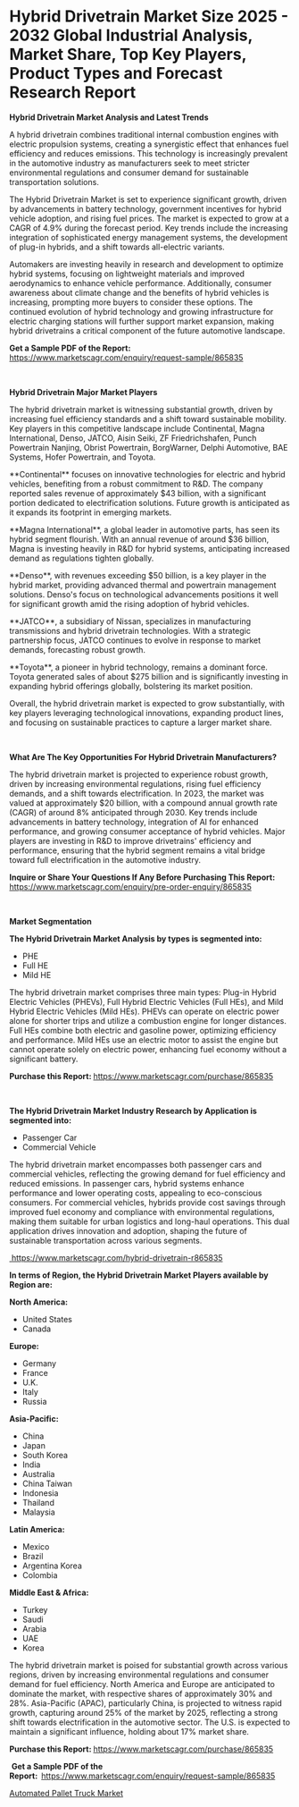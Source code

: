 <p><h1>Hybrid Drivetrain Market Size 2025 - 2032 Global Industrial Analysis, Market Share, Top Key Players, Product Types and Forecast Research Report</h1></p><p><strong>Hybrid Drivetrain Market Analysis and Latest Trends</strong></p>
<p><p>A hybrid drivetrain combines traditional internal combustion engines with electric propulsion systems, creating a synergistic effect that enhances fuel efficiency and reduces emissions. This technology is increasingly prevalent in the automotive industry as manufacturers seek to meet stricter environmental regulations and consumer demand for sustainable transportation solutions. </p><p>The Hybrid Drivetrain Market is set to experience significant growth, driven by advancements in battery technology, government incentives for hybrid vehicle adoption, and rising fuel prices. The market is expected to grow at a CAGR of 4.9% during the forecast period. Key trends include the increasing integration of sophisticated energy management systems, the development of plug-in hybrids, and a shift towards all-electric variants. </p><p>Automakers are investing heavily in research and development to optimize hybrid systems, focusing on lightweight materials and improved aerodynamics to enhance vehicle performance. Additionally, consumer awareness about climate change and the benefits of hybrid vehicles is increasing, prompting more buyers to consider these options. The continued evolution of hybrid technology and growing infrastructure for electric charging stations will further support market expansion, making hybrid drivetrains a critical component of the future automotive landscape.</p></p>
<p><strong>Get a Sample PDF of the Report:&nbsp;</strong> <a href="https://www.marketscagr.com/enquiry/request-sample/865835?utm_campaign=1950&utm_medium=2&utm_source=Github&utm_content=ia&utm_term=30032025&utm_id=hybrid-drivetrain">https://www.marketscagr.com/enquiry/request-sample/865835</a></p>
<p>&nbsp;</p>
<p><strong>Hybrid Drivetrain Major Market Players</strong></p>
<p><p>The hybrid drivetrain market is witnessing substantial growth, driven by increasing fuel efficiency standards and a shift toward sustainable mobility. Key players in this competitive landscape include Continental, Magna International, Denso, JATCO, Aisin Seiki, ZF Friedrichshafen, Punch Powertrain Nanjing, Obrist Powertrain, BorgWarner, Delphi Automotive, BAE Systems, Hofer Powertrain, and Toyota.</p><p>**Continental** focuses on innovative technologies for electric and hybrid vehicles, benefiting from a robust commitment to R&D. The company reported sales revenue of approximately $43 billion, with a significant portion dedicated to electrification solutions. Future growth is anticipated as it expands its footprint in emerging markets.</p><p>**Magna International**, a global leader in automotive parts, has seen its hybrid segment flourish. With an annual revenue of around $36 billion, Magna is investing heavily in R&D for hybrid systems, anticipating increased demand as regulations tighten globally.</p><p>**Denso**, with revenues exceeding $50 billion, is a key player in the hybrid market, providing advanced thermal and powertrain management solutions. Denso's focus on technological advancements positions it well for significant growth amid the rising adoption of hybrid vehicles.</p><p>**JATCO**, a subsidiary of Nissan, specializes in manufacturing transmissions and hybrid drivetrain technologies. With a strategic partnership focus, JATCO continues to evolve in response to market demands, forecasting robust growth.</p><p>**Toyota**, a pioneer in hybrid technology, remains a dominant force. Toyota generated sales of about $275 billion and is significantly investing in expanding hybrid offerings globally, bolstering its market position.</p><p>Overall, the hybrid drivetrain market is expected to grow substantially, with key players leveraging technological innovations, expanding product lines, and focusing on sustainable practices to capture a larger market share.</p></p>
<p>&nbsp;</p>
<p><strong>What Are The Key Opportunities For Hybrid Drivetrain Manufacturers?</strong></p>
<p><p>The hybrid drivetrain market is projected to experience robust growth, driven by increasing environmental regulations, rising fuel efficiency demands, and a shift towards electrification. In 2023, the market was valued at approximately $20 billion, with a compound annual growth rate (CAGR) of around 8% anticipated through 2030. Key trends include advancements in battery technology, integration of AI for enhanced performance, and growing consumer acceptance of hybrid vehicles. Major players are investing in R&D to improve drivetrains' efficiency and performance, ensuring that the hybrid segment remains a vital bridge toward full electrification in the automotive industry.</p></p>
<p><strong>Inquire or Share Your Questions If Any Before Purchasing This Report:</strong> <a href="https://www.marketscagr.com/enquiry/pre-order-enquiry/865835?utm_campaign=1950&utm_medium=2&utm_source=Github&utm_content=ia&utm_term=30032025&utm_id=hybrid-drivetrain">https://www.marketscagr.com/enquiry/pre-order-enquiry/865835</a></p>
<p>&nbsp;</p>
<p><strong>Market Segmentation</strong></p>
<p><strong>The Hybrid Drivetrain Market Analysis by types is segmented into:</strong></p>
<p><ul><li>PHE</li><li>Full HE</li><li>Mild HE</li></ul></p>
<p><p>The hybrid drivetrain market comprises three main types: Plug-in Hybrid Electric Vehicles (PHEVs), Full Hybrid Electric Vehicles (Full HEs), and Mild Hybrid Electric Vehicles (Mild HEs). PHEVs can operate on electric power alone for shorter trips and utilize a combustion engine for longer distances. Full HEs combine both electric and gasoline power, optimizing efficiency and performance. Mild HEs use an electric motor to assist the engine but cannot operate solely on electric power, enhancing fuel economy without a significant battery.</p></p>
<p><strong>Purchase this Report:&nbsp;</strong><a href="https://www.marketscagr.com/purchase/865835?utm_campaign=1950&utm_medium=2&utm_source=Github&utm_content=ia&utm_term=30032025&utm_id=hybrid-drivetrain">https://www.marketscagr.com/purchase/865835</a></p>
<p>&nbsp;</p>
<p><strong>The Hybrid Drivetrain Market Industry Research by Application is segmented into:</strong></p>
<p><ul><li>Passenger Car</li><li>Commercial Vehicle</li></ul></p>
<p><p>The hybrid drivetrain market encompasses both passenger cars and commercial vehicles, reflecting the growing demand for fuel efficiency and reduced emissions. In passenger cars, hybrid systems enhance performance and lower operating costs, appealing to eco-conscious consumers. For commercial vehicles, hybrids provide cost savings through improved fuel economy and compliance with environmental regulations, making them suitable for urban logistics and long-haul operations. This dual application drives innovation and adoption, shaping the future of sustainable transportation across various segments.</p></p>
<p><a href="https://www.marketscagr.com/hybrid-drivetrain-r865835?utm_campaign=1950&utm_medium=2&utm_source=Github&utm_content=ia&utm_term=30032025&utm_id=hybrid-drivetrain">&nbsp;https://www.marketscagr.com/hybrid-drivetrain-r865835</a></p>
<p><strong>In terms of Region, the Hybrid Drivetrain Market Players available by Region are:</strong></p>
<p>
    <p> <strong> North America: </strong>
        <ul>
            <li>United States</li>
            <li>Canada</li>
        </ul>
        </p> 
    <p> <strong> Europe: </strong>
        <ul>
            <li>Germany</li>
            <li>France</li>
            <li>U.K.</li>
            <li>Italy</li>
            <li>Russia</li>
        </ul>
        </p> 
    <p> <strong> Asia-Pacific: </strong>
        <ul>
            <li>China</li>
            <li>Japan</li>
            <li>South Korea</li>
            <li>India</li>
            <li>Australia</li>
            <li>China Taiwan</li>
            <li>Indonesia</li>
            <li>Thailand</li>
            <li>Malaysia</li>
        </ul>
        </p> 
    <p> <strong> Latin America: </strong>
        <ul>
            <li>Mexico</li>
            <li>Brazil</li>
            <li>Argentina Korea</li>
            <li>Colombia</li>
        </ul>
        </p> 
    <p> <strong> Middle East & Africa: </strong>
        <ul>
            <li>Turkey</li>
            <li>Saudi</li>
            <li>Arabia</li>
            <li>UAE</li>
            <li>Korea</li>
        </ul>
    </p>
    </p>
<p><p>The hybrid drivetrain market is poised for substantial growth across various regions, driven by increasing environmental regulations and consumer demand for fuel efficiency. North America and Europe are anticipated to dominate the market, with respective shares of approximately 30% and 28%. Asia-Pacific (APAC), particularly China, is projected to witness rapid growth, capturing around 25% of the market by 2025, reflecting a strong shift towards electrification in the automotive sector. The U.S. is expected to maintain a significant influence, holding about 17% market share.</p></p>
<p><strong>Purchase this Report: </strong><a href="https://www.marketscagr.com/purchase/865835?utm_campaign=1950&utm_medium=2&utm_source=Github&utm_content=ia&utm_term=30032025&utm_id=hybrid-drivetrain">https://www.marketscagr.com/purchase/865835</a></p>
<p>&nbsp;<strong>Get a Sample PDF of the Report:&nbsp;&nbsp;</strong><a href="https://www.marketscagr.com/enquiry/request-sample/865835?utm_campaign=1950&utm_medium=2&utm_source=Github&utm_content=ia&utm_term=30032025&utm_id=hybrid-drivetrain">https://www.marketscagr.com/enquiry/request-sample/865835</a></p>
<p><strong></strong></p>
<p><p><a href="https://github.com/OlenFleming68/Market-Research-Report-List-1/blob/main/automated-pallet-truck-market.md?utm_campaign=1950&utm_medium=2&utm_source=Github&utm_content=ia&utm_term=30032025&utm_id=hybrid-drivetrain">Automated Pallet Truck Market</a></p></p>
